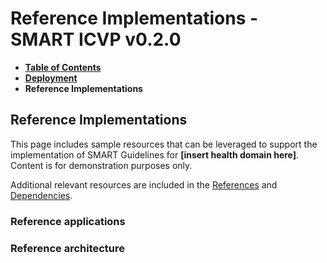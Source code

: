 # Reference Implementations - SMART ICVP v0.2.0

* [**Table of Contents**](toc.md)
* [**Deployment**](deployment.md)
* **Reference Implementations**

## Reference Implementations

This page includes sample resources that can be leveraged to support the implementation of SMART Guidelines for **[insert health domain here]**. Content is for demonstration purposes only.

Additional relevant resources are included in the [References](references.md) and [Dependencies](dependencies.md).

### Reference applications

### Reference architecture

